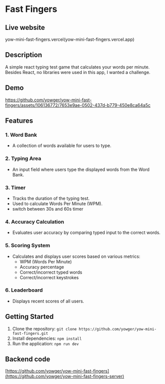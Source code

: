 # Fast Fingers

## Live website
yow-mini-fast-fingers.vercel(yow-mini-fast-fingers.vercel.app)

## Description
A simple react typing test game that calculates your words per minute. Besides React, no libraries were used in this app, I wanted a challenge.

## Demo
https://github.com/yowger/yow-mini-fast-fingers/assets/106136772/7653e9ae-0502-437d-b779-450e8ca64a5c

## Features

### 1. Word Bank
- A collection of words available for users to type.

### 2. Typing Area
- An input field where users type the displayed words from the Word Bank.

### 3. Timer
- Tracks the duration of the typing test.
- Used to calculate Words Per Minute (WPM).
- switch between 30s and 60s timer

### 4. Accuracy Calculation
- Evaluates user accuracy by comparing typed input to the correct words.

### 5. Scoring System
- Calculates and displays user scores based on various metrics:
  - WPM (Words Per Minute)
  - Accuracy percentage
  - Correct/incorrect typed words
  - Correct/incorrect keystrokes
  
### 6. Leaderboard
- Displays recent scores of all users.

## Getting Started
1. Clone the repository: `git clone https://github.com/yowger/yow-mini-fast-fingers.git`
2. Install dependencies: `npm install`
3. Run the application: `npm run dev`

## Backend code
[https://github.com/yowger/yow-mini-fast-fingers](https://github.com/yowger/yow-mini-fast-fingers-server)


